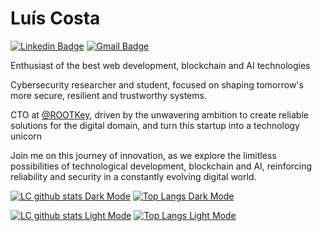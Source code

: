 # Luís Costa

[![Linkedin Badge](https://img.shields.io/badge/-Luís%20Costa-543DE0?style=flat-square&logo=Linkedin&logoColor=white&link=https://www.linkedin.com/in/lc01/)](https://www.linkedin.com/in/lc01/) 
[![Gmail Badge](https://img.shields.io/badge/-Email-543DE0?style=flat-square&logo=Gmail&logoColor=white&link=mailto:luiscosta@rootkey.ai)](mailto:luiscosta@rootkey.ai)


Enthusiast of the best web development, blockchain and AI technologies

Cybersecurity researcher and student, focused on shaping tomorrow's more secure, resilient and trustworthy systems.

CTO at [@ROOTKey](https://rootkey.ai), driven by the unwavering ambition to create reliable solutions for the digital domain, and turn this startup into a technology unicorn

Join me on this journey of innovation, as we explore the limitless possibilities of technological development, blockchain and AI, reinforcing reliability and security in a constantly evolving digital world.


[![LC github stats Dark Mode](https://github-readme-stats.vercel.app/api?username=lmpc2001&theme=react&show_icons=true&hide_border=true&count_private=true&bg_color=00000000#gh-dark-mode-only)](https://github.com/lmpc2001#gh-dark-mode-only) 
[![Top Langs Dark Mode](https://github-readme-stats.vercel.app/api/top-langs/?username=lmpc2001&layout=donut&theme=react&hide_border=true&count_private=true&bg_color=00000000#gh-dark-mode-only)](https://github.com/lmpc2001#gh-dark-mode-only)

[![LC github stats Light Mode](https://github-readme-stats.vercel.app/api?username=lmpc2001&theme=react&show_icons=true&hide_border=true&count_private=true#gh-light-mode-only)](https://github.com/lmpc2001#gh-light-mode-only) 
[![Top Langs Light Mode](https://github-readme-stats.vercel.app/api/top-langs/?username=lmpc2001&layout=donut&theme=react&hide_border=true&count_private=true#gh-light-mode-only)](https://github.com/lmpc2001#gh-light-mode-only)

